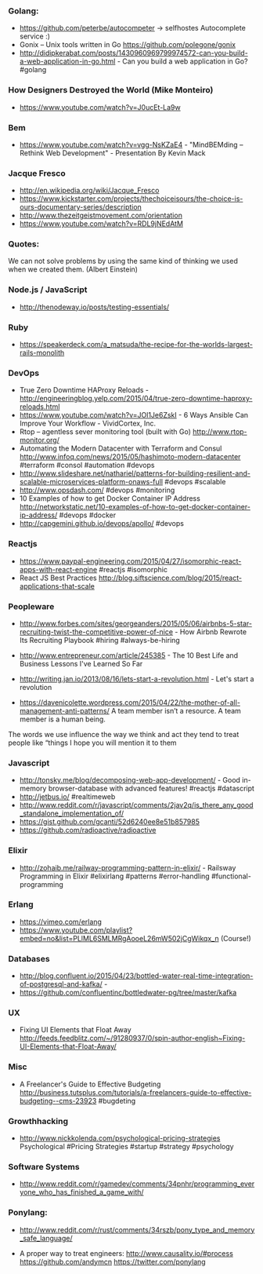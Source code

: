 ### Golang:
  - https://github.com/peterbe/autocompeter -> selfhostes Autocomplete service :)
  - Gonix – Unix tools written in Go https://github.com/polegone/gonix
  - http://didipkerabat.com/posts/1430960969799974572-can-you-build-a-web-application-in-go.html - Can you build a web application in Go? #golang


###  How Designers Destroyed the World (Mike Monteiro)
  - https://www.youtube.com/watch?v=J0ucEt-La9w


### Bem
  - https://www.youtube.com/watch?v=vgg-NsKZaE4 - "MindBEMding – Rethink Web Development" - Presentation By Kevin Mack


### Jacque Fresco
  - http://en.wikipedia.org/wiki/Jacque_Fresco
  - https://www.kickstarter.com/projects/thechoiceisours/the-choice-is-ours-documentary-series/description
  - http://www.thezeitgeistmovement.com/orientation
  - https://www.youtube.com/watch?v=RDL9jNEdAtM


### Quotes:
  We can not solve problems by using the same kind of thinking we used when we created them. (Albert Einstein)



### Node.js / JavaScript
  - http://thenodeway.io/posts/testing-essentials/


### Ruby
  - https://speakerdeck.com/a_matsuda/the-recipe-for-the-worlds-largest-rails-monolith


### DevOps
  - True Zero Downtime HAProxy Reloads - http://engineeringblog.yelp.com/2015/04/true-zero-downtime-haproxy-reloads.html
  - https://www.youtube.com/watch?v=JOl1Je6ZskI - 6 Ways Ansible Can Improve Your Workflow - VividCortex, Inc.
  - Rtop – agentless sever monitoring tool (built with Go) http://www.rtop-monitor.org/
  - Automating the Modern Datacenter with Terraform and Consul http://www.infoq.com/news/2015/05/hashimoto-modern-datacenter #terraform #consol #automation #devops
  - http://www.slideshare.net/nathariel/patterns-for-building-resilient-and-scalable-microservices-platform-onaws-full #devops #scalable
  - http://www.opsdash.com/ #devops #monitoring
  - 10 Examples of how to get Docker Container IP Address http://networkstatic.net/10-examples-of-how-to-get-docker-container-ip-address/ #devops #docker
  - http://capgemini.github.io/devops/apollo/ #devops


### Reactjs
  - https://www.paypal-engineering.com/2015/04/27/isomorphic-react-apps-with-react-engine #reactjs #isomorphic
  - React JS Best Practices http://blog.siftscience.com/blog/2015/react-applications-that-scale



### Peopleware
  - http://www.forbes.com/sites/georgeanders/2015/05/06/airbnbs-5-star-recruiting-twist-the-competitive-power-of-nice - How Airbnb Rewrote Its Recruiting Playbook  #hiring #always-be-hiring

  - http://www.entrepreneur.com/article/245385 - The 10 Best Life and Business Lessons I've Learned So Far
  - http://writing.jan.io/2013/08/16/lets-start-a-revolution.html - Let's start a revolution

  - https://davenicolette.wordpress.com/2015/04/22/the-mother-of-all-management-anti-patterns/
  A team member isn’t a resource. A team member is a human being.

  The words we use influence the way we think and act
  they tend to treat people like “things
  I hope you will mention it to them


### Javascript
  - http://tonsky.me/blog/decomposing-web-app-development/ - Good in-memory browser-database with advanced features!  #reactjs #datascript
  - http://jetbus.io/ #realtimeweb
  - http://www.reddit.com/r/javascript/comments/2jav2q/is_there_any_good_standalone_implementation_of/
  - https://gist.github.com/gcanti/52d6240ee8e51b857985
  - https://github.com/radioactive/radioactive

### Elixir
  - http://zohaib.me/railway-programming-pattern-in-elixir/ - Railsway Programming in Elixir #elixirlang #patterns #error-handling #functional-programming


### Erlang
  - https://vimeo.com/erlang
  - https://www.youtube.com/playlist?embed=no&list=PLlML6SMLMRgAooeL26mW502jCgWikqx_n (Course!)


### Databases
  - http://blog.confluent.io/2015/04/23/bottled-water-real-time-integration-of-postgresql-and-kafka/ -
  - https://github.com/confluentinc/bottledwater-pg/tree/master/kafka



### UX
  - Fixing UI Elements that Float Away http://feeds.feedblitz.com/~/91280937/0/spin-author-english~Fixing-UI-Elements-that-Float-Away/



### Misc
  - A Freelancer's Guide to Effective Budgeting http://business.tutsplus.com/tutorials/a-freelancers-guide-to-effective-budgeting--cms-23923 #bugdeting



### Growthhacking
  - http://www.nickkolenda.com/psychological-pricing-strategies Psychological #Pricing Strategies #startup #strategy #psychology


### Software Systems
  - http://www.reddit.com/r/gamedev/comments/34pnhr/programming_everyone_who_has_finished_a_game_with/



### Ponylang:
  - http://www.reddit.com/r/rust/comments/34rszb/pony_type_and_memory_safe_language/

  - A proper way to treat engineers:
    http://www.causality.io/#process
    https://github.com/andymcn
    https://twitter.com/ponylang
